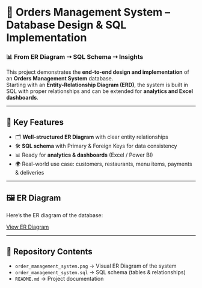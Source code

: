 # 🚀 Orders Management System – Database Design & SQL Implementation  

### 📊 From ER Diagram ➝ SQL Schema ➝ Insights  

This project demonstrates the **end-to-end design and implementation** of an **Orders Management System** database.  
Starting with an **Entity-Relationship Diagram (ERD)**, the system is built in SQL with proper relationships and can be extended for **analytics and Excel dashboards**.  

---

## 🎯 Key Features
- 🗂 **Well-structured ER Diagram** with clear entity relationships  
- 🛠 **SQL schema** with Primary & Foreign Keys for data consistency  
- 📊 Ready for **analytics & dashboards** (Excel / Power BI)  
- 🌍 Real-world use case: customers, restaurants, menu items, payments & deliveries  

---

## 🖼 ER Diagram
Here’s the ER diagram of the database:  

<a href="https://github.com/ABHYA-9987/orders-management-system/blob/main/Orders%20Management%20System.png">View ER Diagram</a>

---

## 📂 Repository Contents
- `order_management_system.png` → Visual ER Diagram of the system  
- `order_management_system.sql` → SQL schema (tables & relationships)  
- `README.md` → Project documentation  
